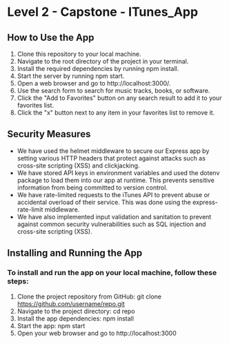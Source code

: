 # Level 2 - Capstone - ITunes_App

## How to Use the App

1. Clone this repository to your local machine.
2. Navigate to the root directory of the project in your terminal.
3. Install the required dependencies by running npm install.
4. Start the server by running npm start.
5. Open a web browser and go to http://localhost:3000/.
6. Use the search form to search for music tracks, books, or software.
7. Click the "Add to Favorites" button on any search result to add it to your favorites list.
8. Click the "x" button next to any item in your favorites list to remove it.

## Security Measures

- We have used the helmet middleware to secure our Express app by setting various HTTP headers that protect against attacks such as cross-site scripting (XSS) and clickjacking.
- We have stored API keys in environment variables and used the dotenv package to load them into our app at runtime. This prevents sensitive information from being committed to version control.
- We have rate-limited requests to the iTunes API to prevent abuse or accidental overload of their service. This was done using the express-rate-limit middleware.
- We have also implemented input validation and sanitation to prevent against common security vulnerabilities such as SQL injection and cross-site scripting (XSS).


## Installing and Running the App
### To install and run the app on your local machine, follow these steps:

1. Clone the project repository from GitHub: git clone https://github.com/username/repo.git
2. Navigate to the project directory: cd repo
3. Install the app dependencies: npm install
4. Start the app: npm start
5. Open your web browser and go to http://localhost:3000


